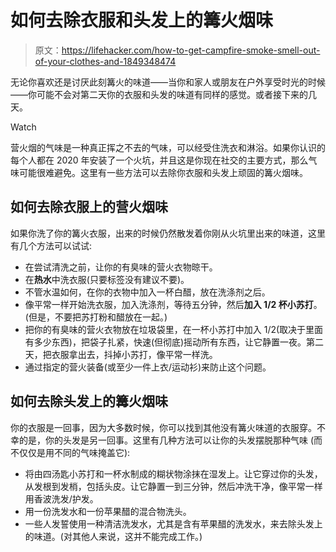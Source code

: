 # 如何去除衣服和头发上的篝火烟味

> 原文：<https://lifehacker.com/how-to-get-campfire-smoke-smell-out-of-your-clothes-and-1849348474>

无论你喜欢还是讨厌此刻篝火的味道——当你和家人或朋友在户外享受时光的时候——你可能不会对第二天你的衣服和头发的味道有同样的感觉。或者接下来的几天。

Watch

营火烟的气味是一种真正挥之不去的气味，可以经受住洗衣和淋浴。如果你认识的每个人都在 2020 年安装了一个火坑，并且这是你现在社交的主要方式，那么气味可能很难避免。这里有一些方法可以去除你衣服和头发上顽固的篝火烟味。

## 如何去除衣服上的营火烟味

如果你洗了你的篝火衣服，出来的时候仍然散发着你刚从火坑里出来的味道，这里有几个方法可以试试:

*   在尝试清洗之前，让你的有臭味的营火衣物晾干。
*   在**热水**中洗衣服(只要标签没有建议不要)。
*   不管水温如何，在你的衣物中加入一杯白醋，放在洗涤剂之后。
*   像平常一样开始洗衣服，加入洗涤剂，等待五分钟，然后**加入 1/2 杯小苏打**。(但是，不要把苏打粉和醋放在一起。)
*   把你的有臭味的营火衣物放在垃圾袋里，在一杯小苏打中加入 1/2(取决于里面有多少东西)，把袋子扎紧，快速(但彻底)摇动所有东西，让它静置一夜。第二天，把衣服拿出去，抖掉小苏打，像平常一样洗。
*   通过指定的营火装备(或至少一件上衣/运动衫)来防止这个问题。

## **如何去除头发上的篝火烟味**

你的衣服是一回事，因为大多数时候，你可以找到其他没有篝火味道的衣服穿。不幸的是，你的头发是另一回事。这里有几种方法可以让你的头发摆脱那种气味 (而不仅仅是用不同的气味掩盖它):

*   将由四汤匙小苏打和一杯水制成的糊状物涂抹在湿发上。让它穿过你的头发，从发根到发梢，包括头皮。让它静置一到三分钟，然后冲洗干净，像平常一样用香波洗发/护发。
*   用一份洗发水和一份苹果醋的混合物洗头。
*   一些人发誓使用一种清洁洗发水，尤其是含有苹果醋的洗发水，来去除头发上的味道。(对其他人来说，这并不能完成工作。)